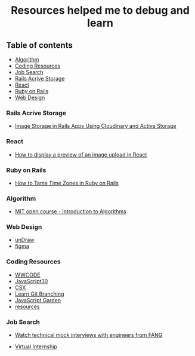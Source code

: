<h1 align="center">Resources helped me to debug and learn</h1>


## Table of contents
- [Algorithm](#Algorithm)
- [Coding Resources](#Coding-Resources)
- [Job Search](#Job-Search)
- [Rails Acrive Storage](#Rails-Acrive-Storage)
- [React](#React)
- [Ruby on Rails](#Ruby-on-Rails)
- [Web Design](#Web-Design)

### Rails Acrive Storage

- [Image Storage in Rails Apps Using Cloudinary and Active Storage](https://hackernoon.com/image-storage-in-rails-apps-using-cloudinary-and-active-storage-9w2u3yli)

### React

- [How to display a preview of an image upload in React](https://medium.com/@650egor/react-30-day-challenge-day-2-image-upload-preview-2d534f8eaaa)

### Ruby on Rails

- [How to Tame Time Zones in Ruby on Rails](https://quipper.github.io/2016/02/12/how-to-tame-time-zones-in-ruby-on-rails.html)

### Algorithm

- [MIT open course - Introduction to Algorithms](https://ocw.mit.edu/courses/electrical-engineering-and-computer-science/6-006-introduction-to-algorithms-fall-2011/index.htm)

### Web Design

- [unDraw](https://undraw.co)
- [figma](https://www.figma.com/)

### Coding Resources

- [WWCODE](https://www.womenwhocode.com/resources)
- [JavaScript30](https://javascript30.com/)
- [CSX](https://csx.codesmith.io/login)
- [Learn Git Branching](https://learngitbranching.js.org/?demo)
- [JavaScript Garden](https://bonsaiden.github.io/JavaScript-Garden/)
- [resources](https://www.notion.so/f582f644c48f45f3b7086d1c33c665d9?v=bfeaee791f8b4aa68ad241462c94d92e)

### Job Search
- [Watch technical mock interviews with
engineers from FANG](https://interviewing.io/recordings/)

- [Virtual Internship](https://www.theforage.com/)